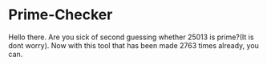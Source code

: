# Prime-Checker
Hello there. Are you sick of second guessing whether 25013 is prime?(It is dont worry). Now with this tool that has been made 2763 times already, you can.
